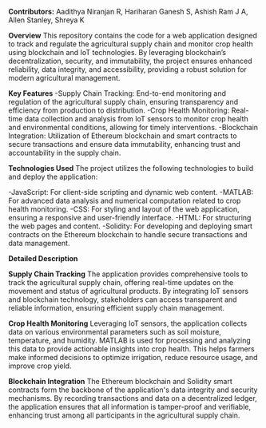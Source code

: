 **Contributors:**
Aadithya Niranjan R, Hariharan Ganesh S, Ashish Ram J A, Allen Stanley, Shreya K

**Overview**
This repository contains the code for a web application designed to track and regulate the agricultural supply chain and monitor crop health using blockchain and IoT technologies.
By leveraging blockchain’s decentralization, security, and immutability, the project ensures enhanced reliability, data integrity, and accessibility, providing a robust solution for modern agricultural management.

**Key Features**
-Supply Chain Tracking: End-to-end monitoring and regulation of the agricultural supply chain, ensuring transparency and efficiency from production to distribution.
-Crop Health Monitoring: Real-time data collection and analysis from IoT sensors to monitor crop health and environmental conditions, allowing for timely interventions.
-Blockchain Integration: Utilization of Ethereum blockchain and smart contracts to secure transactions and ensure data immutability, enhancing trust and accountability in the supply chain.

**Technologies Used**
The project utilizes the following technologies to build and deploy the application:

-JavaScript: For client-side scripting and dynamic web content.
-MATLAB: For advanced data analysis and numerical computation related to crop health monitoring.
-CSS: For styling and layout of the web application, ensuring a responsive and user-friendly interface.
-HTML: For structuring the web pages and content.
-Solidity: For developing and deploying smart contracts on the Ethereum blockchain to handle secure transactions and data management.

**Detailed Description**

**Supply Chain Tracking**
The application provides comprehensive tools to track the agricultural supply chain, offering real-time updates on the movement and status of agricultural products. By integrating IoT sensors and blockchain technology, stakeholders can access transparent and reliable information, ensuring efficient supply chain management.

**Crop Health Monitoring**
Leveraging IoT sensors, the application collects data on various environmental parameters such as soil moisture, temperature, and humidity. MATLAB is used for processing and analyzing this data to provide actionable insights into crop health. This helps farmers make informed decisions to optimize irrigation, reduce resource usage, and improve crop yield.

**Blockchain Integration**
The Ethereum blockchain and Solidity smart contracts form the backbone of the application's data integrity and security mechanisms. By recording transactions and data on a decentralized ledger, the application ensures that all information is tamper-proof and verifiable, enhancing trust among all participants in the agricultural supply chain.
